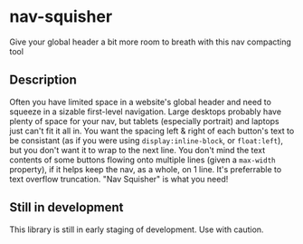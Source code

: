 # nav-squisher
Give your global header a bit more room to breath with this nav compacting tool

## Description
Often you have limited space in a website's global header and need to squeeze in a sizable first-level navigation. 
Large desktops probably have plenty of space for your nav, but tablets (especially portrait) and laptops just can't fit it all in.
You want the spacing left & right of each button's text to be consistant (as if you were using `display:inline-block`, or `float:left`), but you don't want it to wrap to the next line.
You don't mind the text contents of some buttons flowing onto multiple lines (given a `max-width` property), if it helps keep the nav, as a whole, on 1 line. It's preferrable to text overflow truncation.
"Nav Squisher" is what you need!

## Still in development
This library is still in early staging of development. Use with caution.